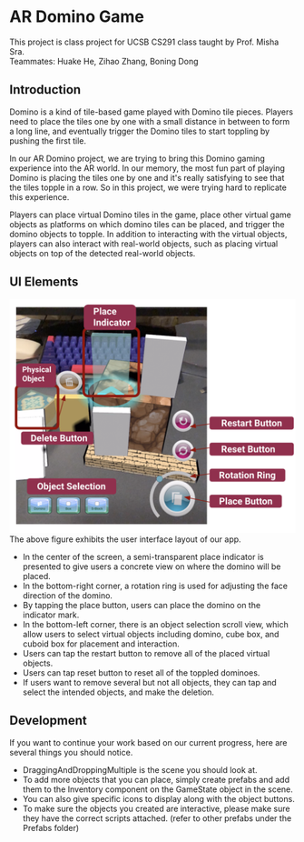 # AR Domino Game

This project is class project for UCSB CS291 class taught by Prof. Misha Sra.\
Teammates: Huake He, Zihao Zhang, Boning Dong

## Introduction
Domino is a kind of tile-based game played with Domino tile pieces. Players need to place the tiles one by one with a small distance in between to form a long line, and eventually trigger the Domino tiles to start toppling by pushing the first tile. 

In our AR Domino project, we are trying to bring this Domino gaming experience into the AR world. In our memory, the most fun part of playing Domino is placing the tiles one by one and it's really satisfying to see that the tiles topple in a row. So in this project, we were trying hard to replicate this experience. 

Players can place virtual Domino tiles in the game, place other virtual game objects as platforms on which domino tiles can be placed, and trigger the domino
objects to topple. In addition to interacting with the virtual objects, players can also interact with real-world objects, such as placing virtual objects on top of the detected real-world objects.

## UI Elements
![GUI](https://github.com/boningdong/AR-Domino/blob/master/Images/gui.png)
The above figure exhibits the user interface layout of our app. 
* In the center of the screen, a semi-transparent place indicator is presented to give users a concrete view on where the domino will be placed. 
* In the bottom-right corner, a rotation ring is used for adjusting the face direction of the domino.
* By tapping the place button, users can place the domino on the indicator mark. 
* In the bottom-left corner, there is an object selection scroll view, which allow users to select virtual objects including domino, cube box, and cuboid box for placement and interaction. 
* Users can tap the restart button to remove all of the placed virtual objects.
* Users can tap reset button to reset all of the toppled dominoes. 
* If users want to remove several but not all objects, they can tap and select the intended objects, and make the deletion.

## Development
If you want to continue your work based on our current progress, here are several things you should notice.
* DraggingAndDroppingMultiple is the scene you should look at.
* To add more objects that you can place, simply create prefabs and add them to the Inventory component on the GameState object in the scene.
* You can also give specific icons to display along with the object buttons.
* To make sure the objects you created are interactive, please make sure they have the correct scripts attached. (refer to other prefabs under the Prefabs folder)
